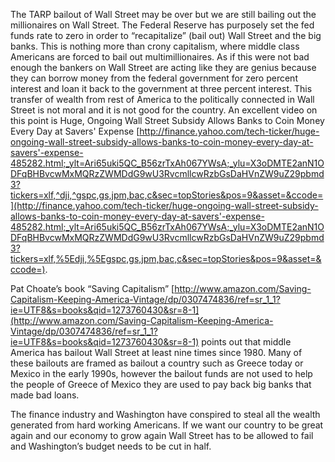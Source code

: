
The TARP bailout of Wall Street may be over but we are still bailing out the millionaires on Wall Street. The Federal Reserve has purposely set the fed funds rate to zero in order to “recapitalize” (bail out) Wall Street and the big banks. This is nothing more than crony capitalism, where middle class Americans are forced to bail out multimillionaires. As if this were not bad enough the bankers on Wall Street are acting like they are genius because they can borrow money from the federal government for zero percent interest and loan it back to the government at three percent interest. This transfer of wealth from rest of America to the politically connected in Wall Street is not moral and it is not good for the country. An excellent video on this point is Huge, Ongoing Wall Street Subsidy Allows Banks to Coin Money Every Day at Savers' Expense [http://finance.yahoo.com/tech-ticker/huge-ongoing-wall-street-subsidy-allows-banks-to-coin-money-every-day-at-savers'-expense-485282.html;_ylt=Ari65uki5QC_B56zrTxAh067YWsA;_ylu=X3oDMTE2anN1ODFqBHBvcwMxMQRzZWMDdG9wU3RvcmllcwRzbGsDaHVnZW9uZ29pbmd3?tickers=xlf,^dji,^gspc,gs,jpm,bac,c&sec=topStories&pos=9&asset=&ccode=](http://finance.yahoo.com/tech-ticker/huge-ongoing-wall-street-subsidy-allows-banks-to-coin-money-every-day-at-savers'-expense-485282.html;_ylt=Ari65uki5QC_B56zrTxAh067YWsA;_ylu=X3oDMTE2anN1ODFqBHBvcwMxMQRzZWMDdG9wU3RvcmllcwRzbGsDaHVnZW9uZ29pbmd3?tickers=xlf,%5Edji,%5Egspc,gs,jpm,bac,c&sec=topStories&pos=9&asset=&ccode=).

  

Pat Choate’s book “Saving Capitalism” [http://www.amazon.com/Saving-Capitalism-Keeping-America-Vintage/dp/0307474836/ref=sr_1_1?ie=UTF8&s=books&qid=1273760430&sr=8-1](http://www.amazon.com/Saving-Capitalism-Keeping-America-Vintage/dp/0307474836/ref=sr_1_1?ie=UTF8&s=books&qid=1273760430&sr=8-1) points out that middle America has bailout Wall Street at least nine times since 1980. Many of these bailouts are framed as bailout a country such as Greece today or Mexico in the early 1990s, however the bailout funds are not used to help the people of Greece of Mexico they are used to pay back big banks that made bad loans.

  

The finance industry and Washington have conspired to steal all the wealth generated from hard working Americans. If we want our country to be great again and our economy to grow again Wall Street has to be allowed to fail and Washington’s budget needs to be cut in half.